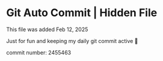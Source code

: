# Git Auto Commit | Hidden File

This file was added Feb 12, 2025

Just for fun and keeping my daily git commit active 🤪

commit number: 2455463
